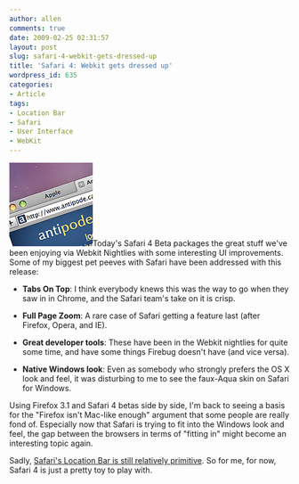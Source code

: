 ```yaml
---
author: allen
comments: true
date: 2009-02-25 02:31:57
layout: post
slug: safari-4-webkit-gets-dressed-up
title: 'Safari 4: Webkit gets dressed up'
wordpress_id: 635
categories:
- Article
tags:
- Location Bar
- Safari
- User Interface
- WebKit
---
```


![Safari 4's tabs in action.](/images/wp-uploads/2009/02/safari41.png)Today's Safari 4 Beta packages the great stuff we've been enjoying via Webkit Nightlies with some interesting UI improvements. Some of my biggest pet peeves with Safari have been addressed with this release:



* **Tabs On Top**: I think everybody knews this was the way to go when they saw in in Chrome, and the Safari team's take on it is crisp.

* **Full Page Zoom**: A rare case of Safari getting a feature last (after Firefox, Opera, and IE).

* **Great developer tools**: These have been in the Webkit nightlies for quite some time, and have some things Firebug doesn't have (and vice versa).

* **Native Windows look**: Even as somebody who strongly prefers the OS X look and feel, it was disturbing to me to see the faux-Aqua skin on Safari for Windows.


Using Firefox 3.1 and Safari 4 betas side by side, I'm back to seeing a basis for the "Firefox isn't Mac-like enough" argument that some people are really fond of. Especially now that Safari is trying to fit into the Windows look and feel, the gap between the browsers in terms of "fitting in" might become an interesting topic again.

Sadly, [Safari's Location Bar is still relatively primitive](http://www.antipode.ca/2008/your-browsers-command-line/). So for me, for now, Safari 4 is just a pretty toy to play with.
